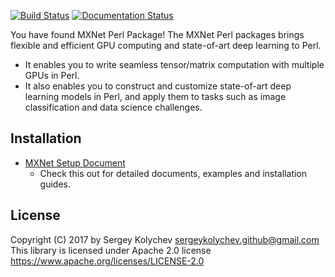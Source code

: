 [![Build Status](https://travis-ci.org/dmlc/mxnet.svg?branch=master)](https://travis-ci.org/dmlc/mxnet)
[![Documentation Status](https://readthedocs.org/projects/mxnet/badge/?version=latest)](http://mxnet.readthedocs.io/en/latest/api/perl/index.html)

You have found MXNet Perl Package! The MXNet Perl packages brings flexible and efficient GPU
computing and state-of-art deep learning to Perl.

- It enables you to write seamless tensor/matrix computation with multiple GPUs in Perl.
- It also enables you to construct and customize state-of-art deep learning models in Perl,
  and apply them to tasks such as image classification and data science challenges.

Installation
---------
* [MXNet Setup Document](http://mxnet.io/get_started/setup.html)
  - Check this out for detailed documents, examples and installation guides.

License
-------
Copyright (C) 2017 by Sergey Kolychev <sergeykolychev.github@gmail.com>
This library is licensed under Apache 2.0 license https://www.apache.org/licenses/LICENSE-2.0

